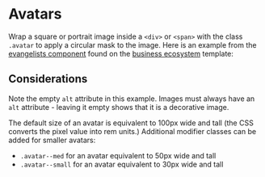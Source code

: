 # Avatars

Wrap a square or portrait image inside a `<div>` or `<span>` with the class `.avatar` to apply a circular mask to the image. Here is an example from the [evangelists component](../components/evangelists.md) found on the [business ecosystem](../templates/business-ecosystem.md) template:

<example title="Avatars" src="components/avatars.html.twig" />

## Considerations

Note the empty `alt` attribute in this example. Images must always have an `alt` attribute - leaving it empty shows that it is a decorative image.

The default size of an avatar is equivalent to 100px wide and tall (the CSS converts the pixel value into rem units.) Additional modifier classes can be added for smaller avatars:

- `.avatar--med` for an avatar equivalent to 50px wide and tall
- `.avatar--small` for an avatar equivalent to 30px wide and tall